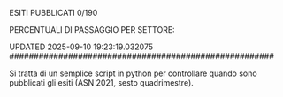 ESITI PUBBLICATI 0/190 

PERCENTUALI DI PASSAGGIO PER SETTORE:

UPDATED 2025-09-10 19:23:19.032075
###################################################### 

Si tratta di un semplice script in python per controllare quando sono pubblicati gli esiti (ASN 2021, sesto quadrimestre).

